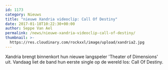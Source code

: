 ```yaml
---
id: 1173
category: Nieuws
title: "nieuwe Xandria videoclip: Call Of Destiny"
date: 2017-01-18T10:22:30+00:00
author: Seppe Van Ael
permalink: /news/nieuwe-xandria-videoclip-call-of-destiny/
thumbnail: >-
  https://res.cloudinary.com/rockxxl/image/upload/xandria2.jpg
---
```

Xandria brengt binnenkort hun nieuwe langspeler 'Theater of Dimensions' uit. Vandaag liet de band hun eerste single op de wereld los: Call Of Destiny.
